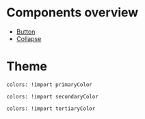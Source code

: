 # Components overview

- [Button](/components/itp-rcc-button/base)
- [Collapse](/components/itp-rcc-collapse/base)

# Theme

```color-palette|span-2
colors: !import primaryColor
```

```color-palette|span-2
colors: !import secondaryColor
```

```color-palette|span-2
colors: !import tertiaryColor
```
